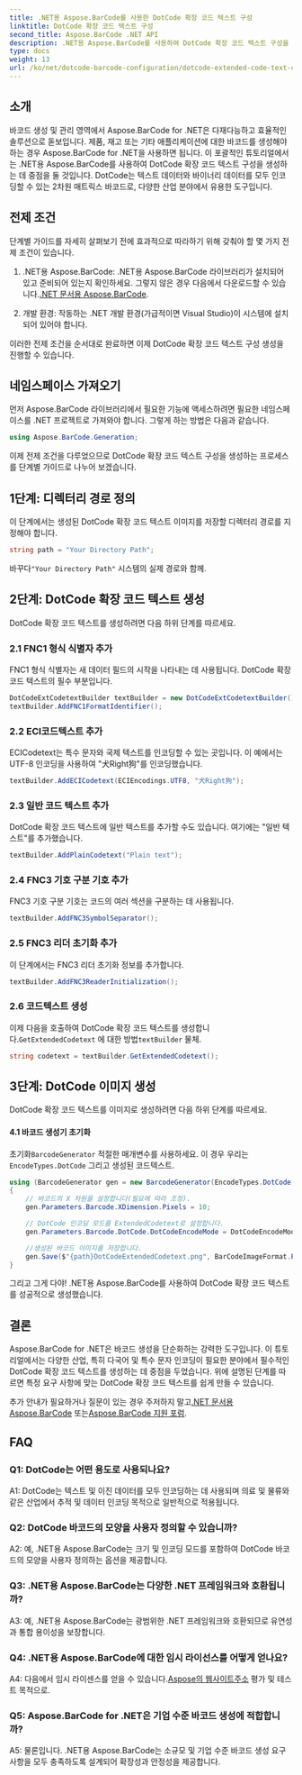 ```yaml
---
title: .NET용 Aspose.BarCode를 사용한 DotCode 확장 코드 텍스트 구성
linktitle: DotCode 확장 코드 텍스트 구성
second_title: Aspose.BarCode .NET API
description: .NET용 Aspose.BarCode를 사용하여 DotCode 확장 코드 텍스트 구성을 쉽게 생성하세요. 효율적인 바코드 생성을 위한 단계별 가이드를 따르세요.
type: docs
weight: 13
url: /ko/net/dotcode-barcode-configuration/dotcode-extended-code-text-configuration/
---
```

## 소개

바코드 생성 및 관리 영역에서 Aspose.BarCode for .NET은 다재다능하고 효율적인 솔루션으로 돋보입니다. 제품, 재고 또는 기타 애플리케이션에 대한 바코드를 생성해야 하는 경우 Aspose.BarCode for .NET을 사용하면 됩니다. 이 포괄적인 튜토리얼에서는 .NET용 Aspose.BarCode를 사용하여 DotCode 확장 코드 텍스트 구성을 생성하는 데 중점을 둘 것입니다. DotCode는 텍스트 데이터와 바이너리 데이터를 모두 인코딩할 수 있는 2차원 매트릭스 바코드로, 다양한 산업 분야에서 유용한 도구입니다.

## 전제 조건

단계별 가이드를 자세히 살펴보기 전에 효과적으로 따라하기 위해 갖춰야 할 몇 가지 전제 조건이 있습니다.

1.  .NET용 Aspose.BarCode: .NET용 Aspose.BarCode 라이브러리가 설치되어 있고 준비되어 있는지 확인하세요. 그렇지 않은 경우 다음에서 다운로드할 수 있습니다.[.NET 문서용 Aspose.BarCode](https://reference.aspose.com/barcode/net/).

2. 개발 환경: 작동하는 .NET 개발 환경(가급적이면 Visual Studio)이 시스템에 설치되어 있어야 합니다.

이러한 전제 조건을 순서대로 완료하면 이제 DotCode 확장 코드 텍스트 구성 생성을 진행할 수 있습니다.

## 네임스페이스 가져오기

먼저 Aspose.BarCode 라이브러리에서 필요한 기능에 액세스하려면 필요한 네임스페이스를 .NET 프로젝트로 가져와야 합니다. 그렇게 하는 방법은 다음과 같습니다.


```csharp
using Aspose.BarCode.Generation;
```

이제 전제 조건을 다루었으므로 DotCode 확장 코드 텍스트 구성을 생성하는 프로세스를 단계별 가이드로 나누어 보겠습니다.



## 1단계: 디렉터리 경로 정의

이 단계에서는 생성된 DotCode 확장 코드 텍스트 이미지를 저장할 디렉터리 경로를 지정해야 합니다.

```csharp
string path = "Your Directory Path";
```

 바꾸다`"Your Directory Path"` 시스템의 실제 경로와 함께.

## 2단계: DotCode 확장 코드 텍스트 생성

DotCode 확장 코드 텍스트를 생성하려면 다음 하위 단계를 따르세요.

### 2.1 FNC1 형식 식별자 추가

FNC1 형식 식별자는 새 데이터 필드의 시작을 나타내는 데 사용됩니다. DotCode 확장 코드 텍스트의 필수 부분입니다.

```csharp
DotCodeExtCodetextBuilder textBuilder = new DotCodeExtCodetextBuilder();
textBuilder.AddFNC1FormatIdentifier();
```

### 2.2 ECI코드텍스트 추가

ECICodetext는 특수 문자와 국제 텍스트를 인코딩할 수 있는 곳입니다. 이 예에서는 UTF-8 인코딩을 사용하여 "犬Right狗"를 인코딩했습니다.

```csharp
textBuilder.AddECICodetext(ECIEncodings.UTF8, "犬Right狗");
```

### 2.3 일반 코드 텍스트 추가

DotCode 확장 코드 텍스트에 일반 텍스트를 추가할 수도 있습니다. 여기에는 "일반 텍스트"를 추가했습니다.

```csharp
textBuilder.AddPlainCodetext("Plain text");
```

### 2.4 FNC3 기호 구분 기호 추가

FNC3 기호 구분 기호는 코드의 여러 섹션을 구분하는 데 사용됩니다.

```csharp
textBuilder.AddFNC3SymbolSeparator();
```

### 2.5 FNC3 리더 초기화 추가

이 단계에서는 FNC3 리더 초기화 정보를 추가합니다.

```csharp
textBuilder.AddFNC3ReaderInitialization();
```

### 2.6 코드텍스트 생성

 이제 다음을 호출하여 DotCode 확장 코드 텍스트를 생성합니다.`GetExtendedCodetext` 에 대한 방법`textBuilder` 물체.

```csharp
string codetext = textBuilder.GetExtendedCodetext();
```

## 3단계: DotCode 이미지 생성

DotCode 확장 코드 텍스트를 이미지로 생성하려면 다음 하위 단계를 따르세요.

#### 4.1 바코드 생성기 초기화

 초기화`BarcodeGenerator` 적절한 매개변수를 사용하세요. 이 경우 우리는`EncodeTypes.DotCode` 그리고 생성된 코드텍스트.

```csharp
using (BarcodeGenerator gen = new BarcodeGenerator(EncodeTypes.DotCode, codetext))
{
    // 바코드의 X 차원을 설정합니다(필요에 따라 조정).
    gen.Parameters.Barcode.XDimension.Pixels = 10;

    // DotCode 인코딩 모드를 ExtendedCodetext로 설정합니다.
    gen.Parameters.Barcode.DotCode.DotCodeEncodeMode = DotCodeEncodeMode.ExtendedCodetext;

    //생성된 바코드 이미지를 저장합니다.
    gen.Save($"{path}DotCodeExtendedCodetext.png", BarCodeImageFormat.Png);
}
```

그리고 그게 다야! .NET용 Aspose.BarCode를 사용하여 DotCode 확장 코드 텍스트를 성공적으로 생성했습니다.

## 결론

Aspose.BarCode for .NET은 바코드 생성을 단순화하는 강력한 도구입니다. 이 튜토리얼에서는 다양한 산업, 특히 다국어 및 특수 문자 인코딩이 필요한 분야에서 필수적인 DotCode 확장 코드 텍스트를 생성하는 데 중점을 두었습니다. 위에 설명된 단계를 따르면 특정 요구 사항에 맞는 DotCode 확장 코드 텍스트를 쉽게 만들 수 있습니다.

 추가 안내가 필요하거나 질문이 있는 경우 주저하지 말고[.NET 문서용 Aspose.BarCode](https://reference.aspose.com/barcode/net/) 또는[Aspose.BarCode 지원 포럼](https://forum.aspose.com/c/barcode/13).

## FAQ

### Q1: DotCode는 어떤 용도로 사용되나요?

A1: DotCode는 텍스트 및 이진 데이터를 모두 인코딩하는 데 사용되며 의료 및 물류와 같은 산업에서 추적 및 데이터 인코딩 목적으로 일반적으로 적용됩니다.

### Q2: DotCode 바코드의 모양을 사용자 정의할 수 있습니까?

A2: 예, .NET용 Aspose.BarCode는 크기 및 인코딩 모드를 포함하여 DotCode 바코드의 모양을 사용자 정의하는 옵션을 제공합니다.

### Q3: .NET용 Aspose.BarCode는 다양한 .NET 프레임워크와 호환됩니까?

A3: 예, .NET용 Aspose.BarCode는 광범위한 .NET 프레임워크와 호환되므로 유연성과 통합 용이성을 보장합니다.

### Q4: .NET용 Aspose.BarCode에 대한 임시 라이선스를 어떻게 얻나요?

 A4: 다음에서 임시 라이센스를 얻을 수 있습니다.[Aspose의 웹사이트주소](https://purchase.aspose.com/temporary-license/) 평가 및 테스트 목적으로.

### Q5: Aspose.BarCode for .NET은 기업 수준 바코드 생성에 적합합니까?

A5: 물론입니다. .NET용 Aspose.BarCode는 소규모 및 기업 수준 바코드 생성 요구 사항을 모두 충족하도록 설계되어 확장성과 안정성을 제공합니다.